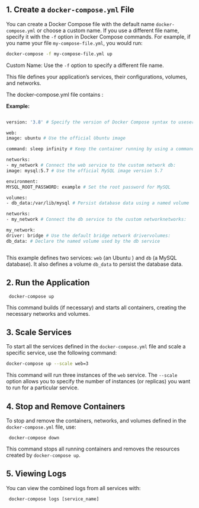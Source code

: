 
## 1\. Create a `docker-compose.yml` File

You can create a Docker Compose file with the default name `docker-compose.yml` or choose a custom name. If you use a different file name, specify it with the `-f` option in Docker Compose commands. For example, if you name your file `my-compose-file.yml`, you would run:
```bash
docker-compose -f my-compose-file.yml up
```
Custom Name: Use the  `-f`  option to specify a different file name.

This file defines your application’s services, their configurations, volumes, and networks.

The docker-compose.yml file contains :

 **Example:**
 ```bash
 
version: '3.8' # Specify the version of Docker Compose syntax to useservices:  

web:  
image: ubuntu # Use the official Ubuntu image  

command: sleep infinity # Keep the container running by using a command  

networks:  
- my_network # Connect the web service to the custom network db:  
image: mysql:5.7 # Use the official MySQL image version 5.7 
 
environment:  
MYSQL_ROOT_PASSWORD: example # Set the root password for MySQL

volumes:  
- db_data:/var/lib/mysql # Persist database data using a named volume   

networks:  
- my_network # Connect the db service to the custom networknetworks:  

my_network:  
driver: bridge # Use the default bridge network drivervolumes:  
db_data: # Declare the named volume used by the db service



```

This example defines two services: `web` (an Ubuntu ) and `db` (a MySQL database). It also defines a volume `db_data` to persist the database data.


## 2\. Run the Application

	 docker-compose up 

This command builds (if necessary) and starts all containers, creating the necessary networks and volumes.

## 3\. Scale Services
  
To start all the services defined in the  `docker-compose.yml`  file and scale a specific service, use the following command:  
```bash
docker-compose up --scale web=3
```
This command will run three instances of the  `web`  service. The  `--scale`  option allows you to specify the number of instances (or replicas) you want to run for a particular service.
## 4\. Stop and Remove Containers
To stop and remove the containers, networks, and volumes defined in the `docker-compose.yml` file, use:

	 docker-compose down

This command stops all running containers and removes the resources created by `docker-compose up`.

## 5\. Viewing Logs

You can view the combined logs from all services with:

	 docker-compose logs [service_name]




<!--stackedit_data:
eyJoaXN0b3J5IjpbMTkwMDA1OTM5OSwtMjU4MDU4NDYwLC0xMz
AxNjc1MjI1LDg1MDUyNjI0NSwyMDExMTk5ODEyLDEyMDIyNzUx
ODUsLTgxMTkxNDY5NCwtNDE4MjkwODM1XX0=
-->